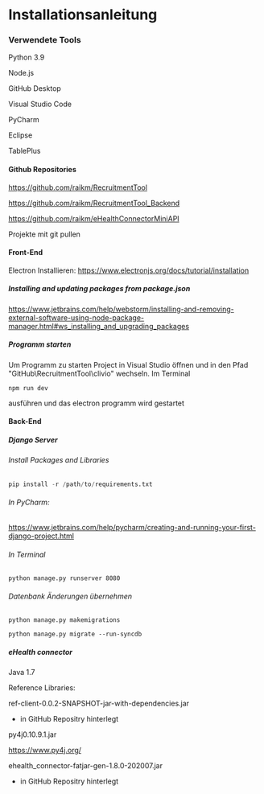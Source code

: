 # Installationsanleitung

### Verwendete Tools

Python 3.9

Node.js

GitHub Desktop

Visual Studio Code

PyCharm

Eclipse

TablePlus

#### Github Repositories

https://github.com/raikm/RecruitmentTool

https://github.com/raikm/RecruitmentTool_Backend

https://github.com/raikm/eHealthConnectorMiniAPI

Projekte mit git pullen

#### Front-End

Electron Installieren: https://www.electronjs.org/docs/tutorial/installation

##### Installing and updating packages﻿ from package.json	

https://www.jetbrains.com/help/webstorm/installing-and-removing-external-software-using-node-package-manager.html#ws_installing_and_upgrading_packages

##### Programm starten

Um Programm zu starten Project in Visual Studio öffnen und in den Pfad "GitHub\RecruitmentTool\clivio" wechseln. Im Terminal

```none
npm run dev
```

ausführen und das electron programm wird gestartet

#### Back-End

##### Django Server

###### Install Packages and Libraries

```py
pip install -r /path/to/requirements.txt
```

###### In PyCharm: 

https://www.jetbrains.com/help/pycharm/creating-and-running-your-first-django-project.html

###### In Terminal

```
python manage.py runserver 8080
```

###### Datenbank Änderungen übernehmen

`python manage.py makemigrations` 

`python manage.py migrate --run-syncdb`

##### eHealth connector

Java 1.7

Reference Libraries: 

ref-client-0.0.2-SNAPSHOT-jar-with-dependencies.jar

- in GitHub Repositry hinterlegt

py4j0.10.9.1.jar

https://www.py4j.org/

ehealth_connector-fatjar-gen-1.8.0-202007.jar

- in GitHub Repositry hinterlegt

